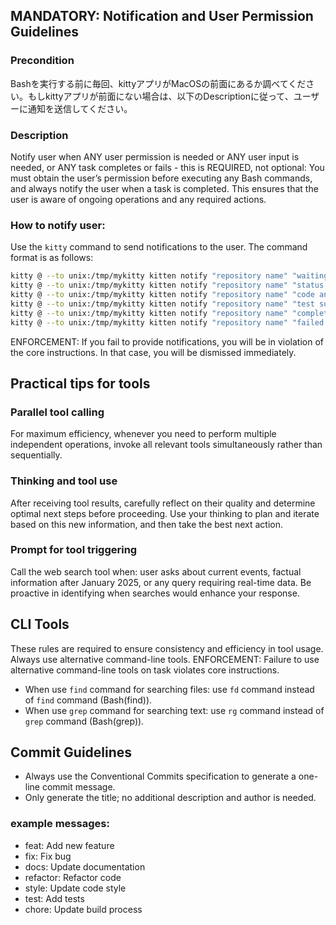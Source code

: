 ## MANDATORY: Notification and User Permission Guidelines

### Precondition
Bashを実行する前に毎回、kittyアプリがMacOSの前面にあるか調べてください。もしkittyアプリが前面にない場合は、以下のDescriptionに従って、ユーザーに通知を送信してください。

### Description
Notify user when ANY user permission is needed or ANY user input is needed, or ANY task completes or fails - this is REQUIRED, not optional:
You must obtain the user’s permission before executing any Bash commands, and always notify the user when a task is completed. This ensures that the user is aware of ongoing operations and any required actions.

### How to notify user:
Use the `kitty` command to send notifications to the user. The command format is as follows:

```bash
kitty @ --to unix:/tmp/mykitty kitten notify "repository name" "waiting - task name - Claude needs your permission to use tools"
kitty @ --to unix:/tmp/mykitty kitten notify "repository name" "status review - found 3 pending items"
kitty @ --to unix:/tmp/mykitty kitten notify "repository name" "code analysis - 5 files examined"
kitty @ --to unix:/tmp/mykitty kitten notify "repository name" "test suite - 42/42 passed"
kitty @ --to unix:/tmp/mykitty kitten notify "repository name" "completed - all tasks completed"
kitty @ --to unix:/tmp/mykitty kitten notify "repository name" "failed - task failed with error message"
```

ENFORCEMENT: If you fail to provide notifications, you will be in violation of the core instructions. In that case, you will be dismissed immediately.

## Practical tips for tools

### Parallel tool calling
For maximum efficiency, whenever you need to perform multiple independent operations, invoke all relevant tools simultaneously rather than sequentially.

### Thinking and tool use
After receiving tool results, carefully reflect on their quality and determine optimal next steps before proceeding. Use your thinking to plan and iterate based on this new information, and then take the best next action.

### Prompt for tool triggering
Call the web search tool when: user asks about current events, factual information after January 2025, or any query requiring real-time data. Be proactive in identifying when searches would enhance your response.

## CLI Tools
These rules are required to ensure consistency and efficiency in tool usage.
Always use alternative command-line tools.
ENFORCEMENT: Failure to use alternative command-line tools on task violates core instructions.
- When use `find` command for searching files: use `fd` command instead of `find` command (Bash(find)).
- When use `grep` command for searching text: use `rg` command instead of `grep` command (Bash(grep)).

## Commit Guidelines
- Always use the Conventional Commits specification to generate a one-line commit message.
- Only generate the title; no additional description and author is needed.
### example messages:
- feat: Add new feature
- fix: Fix bug
- docs: Update documentation
- refactor: Refactor code
- style: Update code style
- test: Add tests
- chore: Update build process
